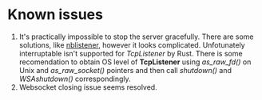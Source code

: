 # Known issues

1. It's practically impossible to stop the server gracefully. There are some solutions, like
[nblistener](https://github.com/garypen/nblistener/tree/master), however it looks complicated.
Unfotunately interruptable isn't supported for *TcpListener* by Rust. There is some recomendation to obtain OS
level of **TcpListener** using *as_raw_fd()* on Unix and *as_raw_socket()* pointers and then call *shutdown()* and
*WSAshutdown()* correspondingly.
2. Websocket closing issue seems resolved.
